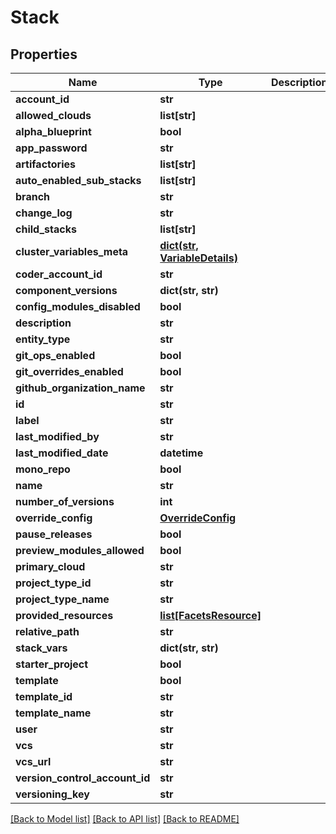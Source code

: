 # Stack

## Properties
Name | Type | Description | Notes
------------ | ------------- | ------------- | -------------
**account_id** | **str** |  | [optional] 
**allowed_clouds** | **list[str]** |  | [optional] 
**alpha_blueprint** | **bool** |  | [optional] 
**app_password** | **str** |  | [optional] 
**artifactories** | **list[str]** |  | [optional] 
**auto_enabled_sub_stacks** | **list[str]** |  | [optional] 
**branch** | **str** |  | [optional] 
**change_log** | **str** |  | [optional] 
**child_stacks** | **list[str]** |  | [optional] 
**cluster_variables_meta** | [**dict(str, VariableDetails)**](VariableDetails.md) |  | [optional] 
**coder_account_id** | **str** |  | [optional] 
**component_versions** | **dict(str, str)** |  | [optional] 
**config_modules_disabled** | **bool** |  | [optional] 
**description** | **str** |  | [optional] 
**entity_type** | **str** |  | [optional] 
**git_ops_enabled** | **bool** |  | [optional] 
**git_overrides_enabled** | **bool** |  | [optional] 
**github_organization_name** | **str** |  | [optional] 
**id** | **str** |  | [optional] 
**label** | **str** |  | [optional] 
**last_modified_by** | **str** |  | [optional] 
**last_modified_date** | **datetime** |  | [optional] 
**mono_repo** | **bool** |  | [optional] 
**name** | **str** |  | [optional] 
**number_of_versions** | **int** |  | [optional] 
**override_config** | [**OverrideConfig**](OverrideConfig.md) |  | [optional] 
**pause_releases** | **bool** |  | [optional] 
**preview_modules_allowed** | **bool** |  | [optional] 
**primary_cloud** | **str** |  | [optional] 
**project_type_id** | **str** |  | [optional] 
**project_type_name** | **str** |  | [optional] 
**provided_resources** | [**list[FacetsResource]**](FacetsResource.md) |  | [optional] 
**relative_path** | **str** |  | [optional] 
**stack_vars** | **dict(str, str)** |  | [optional] 
**starter_project** | **bool** |  | [optional] 
**template** | **bool** |  | [optional] 
**template_id** | **str** |  | [optional] 
**template_name** | **str** |  | [optional] 
**user** | **str** |  | [optional] 
**vcs** | **str** |  | [optional] 
**vcs_url** | **str** |  | [optional] 
**version_control_account_id** | **str** |  | [optional] 
**versioning_key** | **str** |  | [optional] 

[[Back to Model list]](../README.md#documentation-for-models) [[Back to API list]](../README.md#documentation-for-api-endpoints) [[Back to README]](../README.md)


